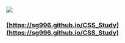 #### ![](https://komarev.com/ghpvc/?username=sg996&color=brightgreen)
### [https://sg996.github.io/CSS_Study](https://sg996.github.io/CSS_Study)
